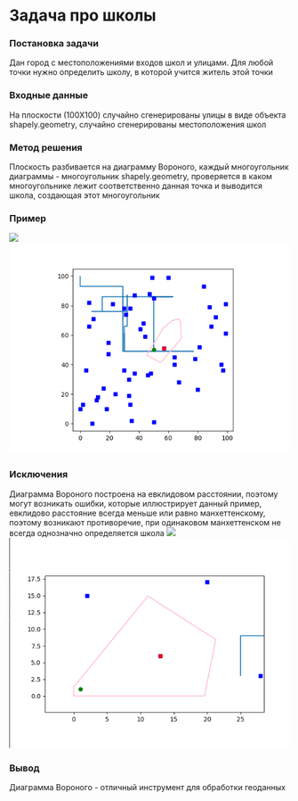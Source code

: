 # Задача про школы
### Постановка задачи
Дан город с местоположениями входов школ и улицами. Для любой точки нужно определить школу, в которой учится житель этой точки
### Входные данные
На плоскости (100X100) случайно сгенерированы улицы в виде объекта shapely.geometry, случайно сгенерированы местоположения школ
### Метод решения
Плоскость разбивается на диаграмму Вороного, каждый многоугольник диаграммы - многоугольник shapely.geometry, проверяется в каком многоугольнике лежит соответственно данная точка и выводится школа, создающая этот многоугольник
### Пример
![](map.png)
![](https://github.com/oreshkichikaladnie/ml/blob/main/schools/ex.png)

### Исключения
Диаграмма Вороного построена на евклидовом расстоянии, поэтому могут возникать ошибки, которые иллюстрирует данный пример, евклидово расстояние всегда меньше или равно манхеттенскому, поэтому возникают противоречие, при одинаковом манхеттенском не всегда однозначно определяется школа
![](example.png)
![](https://github.com/oreshkichikaladnie/ml/blob/main/schools/Screenshot%20from%202021-01-09%2019-14-56.png)
### Вывод
Диаграмма Вороного - отличный инструмент для обработки геоданных
